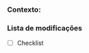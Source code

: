 <!-- IMPORTANTE: Por favor, não esqueça de assinar esta issue e remover os itens que não estiver usando. -->

### Contexto:
<!-- Explique o porquê esta issue está sendo aberta -->

### Lista de modificações
<!-- Liste com um check-list todas as modificações que esta issue faz -->
- [ ] Checklist
